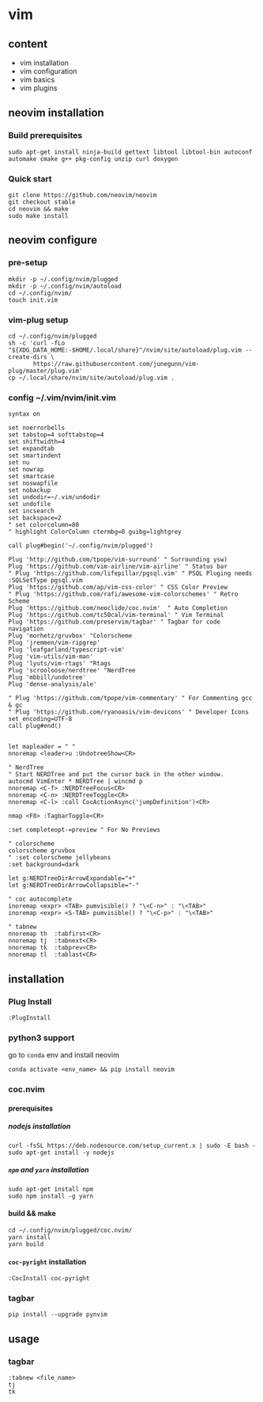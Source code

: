 # vim

## content

* vim installation
* vim configuration
* vim basics
* vim plugins

## neovim installation

### Build prerequisites

```linux
sudo apt-get install ninja-build gettext libtool libtool-bin autoconf automake cmake g++ pkg-config unzip curl doxygen
```
### Quick start

```
git clone https://github.com/neovim/neovim
git checkout stable
cd neovim && make
sudo make install
```

## neovim configure

### pre-setup

```linux
mkdir -p ~/.config/nvim/plugged
mkdir -p ~/.config/nvim/autoload
cd ~/.config/nvim/
touch init.vim
```

### vim-plug setup

```linux
cd ~/.config/nvim/plugged
sh -c 'curl -fLo "${XDG_DATA_HOME:-$HOME/.local/share}"/nvim/site/autoload/plug.vim --create-dirs \
       https://raw.githubusercontent.com/junegunn/vim-plug/master/plug.vim'
cp ~/.local/share/nvim/site/autoload/plug.vim .
```

### config ~/.vim/nvim/init.vim

```
syntax on

set noerrorbells
set tabstop=4 softtabstop=4
set shiftwidth=4
set expandtab
set smartindent
set nu
set nowrap
set smartcase
set noswapfile
set nobackup
set undodir=~/.vim/undodir
set undofile
set incsearch
set backspace=2
" set colorcolumn=80
" highlight ColorColumn ctermbg=0 guibg=lightgrey

call plug#begin('~/.config/nvim/plugged')

Plug 'http://github.com/tpope/vim-surround' " Surrounding ysw)
Plug 'https://github.com/vim-airline/vim-airline' " Status bar
" Plug 'https://github.com/lifepillar/pgsql.vim' " PSQL Pluging needs :SQLSetType pgsql.vim
Plug 'https://github.com/ap/vim-css-color' " CSS Color Preview
" Plug 'https://github.com/rafi/awesome-vim-colorschemes' " Retro Scheme
Plug 'https://github.com/neoclide/coc.nvim'  " Auto Completion
Plug 'https://github.com/tc50cal/vim-terminal' " Vim Terminal
Plug 'https://github.com/preservim/tagbar' " Tagbar for code navigation
Plug 'morhetz/gruvbox' "Colorscheme
Plug 'jremmen/vim-ripgrep'
Plug 'leafgarland/typescript-vim'
Plug 'vim-utils/vim-man'
Plug 'lyuts/vim-rtags' "Rtags
Plug 'scrooloose/nerdtree' "NerdTree
Plug 'mbbill/undotree'
Plug 'dense-analysis/ale'

" Plug 'https://github.com/tpope/vim-commentary' " For Commenting gcc & gc
" Plug 'https://github.com/ryanoasis/vim-devicons' " Developer Icons
set encoding=UTF-8
call plug#end()


let mapleader = " "
nnoremap <leader>u :UndotreeShow<CR>

" NerdTree
" Start NERDTree and put the cursor back in the other window.
autocmd VimEnter * NERDTree | wincmd p
nnoremap <C-f> :NERDTreeFocus<CR>
nnoremap <C-n> :NERDTreeToggle<CR>
nnoremap <C-l> :call CocActionAsync('jumpDefinition')<CR>

nmap <F8> :TagbarToggle<CR>

:set completeopt-=preview " For No Previews

" colorscheme
colorscheme gruvbox
" :set colorscheme jellybeans
:set background=dark

let g:NERDTreeDirArrowExpandable="+"
let g:NERDTreeDirArrowCollapsible="-"

" coc autocomplete
inoremap <expr> <TAB> pumvisible() ? "\<C-n>" : "\<TAB>"
inoremap <expr> <S-TAB> pumvisible() ? "\<C-p>" : "\<TAB>"

" tabnew
nnoremap th  :tabfirst<CR>
nnoremap tj  :tabnext<CR>
nnoremap tk  :tabprev<CR>
nnoremap tl  :tablast<CR>
```

## installation

### Plug Install

```
:PlugInstall
```

### python3 support

go to `conda` env and install neovim

```
conda activate <env_name> && pip install neovim
```

### coc.nvim

#### prerequisites

##### nodejs installation

```
curl -fsSL https://deb.nodesource.com/setup_current.x | sudo -E bash -
sudo apt-get install -y nodejs
```

##### `npm` and `yarn` installation

```
sudo apt-get install npm
sudo npm install -g yarn
```

#### build && make

```
cd ~/.config/nvim/plugged/coc.nvim/
yarn install
yarn build
```
#### `coc-pyright` installation

```
:CocInstall coc-pyright
```

### tagbar

```
pip install --upgrade pynvim
```

## usage

### tagbar

```
:tabnew <file_name>
tj
tk
```

### 
